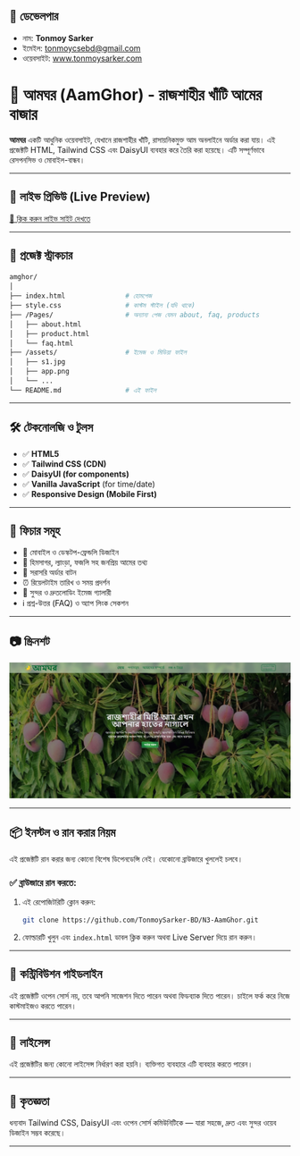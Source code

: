 ## 👤 ডেভেলপার

- নাম: **Tonmoy Sarker**
- ইমেইল: tonmoycsebd@gmail.com
- ওয়েবসাইট: www.tonmoysarker.com


# 🍋 আমঘর (AamGhor) - রাজশাহীর খাঁটি আমের বাজার

**আমঘর** একটি আধুনিক ওয়েবসাইট, যেখানে রাজশাহীর খাঁটি, রাসায়নিকমুক্ত আম অনলাইনে অর্ডার করা যায়। এই প্রজেক্টটি HTML, Tailwind CSS এবং DaisyUI ব্যবহার করে তৈরি করা হয়েছে। এটি সম্পূর্ণভাবে রেসপনসিভ ও মোবাইল-বান্ধব।

---

## 🔗 লাইভ প্রিভিউ (Live Preview)
[🔗 ক্লিক করুন লাইভ সাইট দেখতে](https://aamghor.tonmoysarker.com)

---

## 📁 প্রজেক্ট স্ট্রাকচার

```bash
amghor/
│
├── index.html               # হোমপেজ
├── style.css                # কাস্টম স্টাইল (যদি থাকে)
├── /Pages/                  # অন্যান্য পেজ যেমন about, faq, products
│   ├── about.html
│   ├── product.html
│   └── faq.html
├── /assets/                 # ইমেজ ও মিডিয়া ফাইল
│   ├── s1.jpg
│   ├── app.png
│   └── ...
└── README.md                # এই ফাইল
```

---

## 🛠️ টেকনোলজি ও টুলস

- ✅ **HTML5**
- ✅ **Tailwind CSS (CDN)**
- ✅ **DaisyUI (for components)**
- ✅ **Vanilla JavaScript** (for time/date)
- ✅ **Responsive Design (Mobile First)**

---

## 🚀 ফিচার সমূহ

- 🔰 মোবাইল ও ডেস্কটপ-ফ্রেন্ডলি ডিজাইন
- 🍋 হিমসাগর, ল্যাংড়া, ফজলি সহ জনপ্রিয় আমের তথ্য
- 🛒 সরাসরি অর্ডার বাটন
- ⏰ রিয়েলটাইম তারিখ ও সময় প্রদর্শন
- 📸 সুন্দর ও দ্রুতলোডিং ইমেজ গ্যালারী
- ℹ️ প্রশ্ন-উত্তর (FAQ) ও অ্যাপ লিংক সেকশন

---

## 📷 স্ক্রিনশট
<div style="text-align:center">
<img src="./assets/screenshot-home.png" alt="আমঘর হোমপেজ">
</div>

---

## 📦 ইনস্টল ও রান করার নিয়ম

এই প্রজেক্টটি রান করার জন্য কোনো বিশেষ ডিপেনডেন্সি নেই। যেকোনো ব্রাউজারে খুললেই চলবে।

### ✅ ব্রাউজারে রান করতে:
1. এই রেপোজিটরিটি ক্লোন করুন:
    ```bash
    git clone https://github.com/TonmoySarker-BD/N3-AamGhor.git
    ```
2. ফোল্ডারটি খুলুন এবং `index.html` ডাবল ক্লিক করুন অথবা Live Server দিয়ে রান করুন।

---

## 📝 কন্ট্রিবিউশন গাইডলাইন

এই প্রজেক্টটি ওপেন সোর্স নয়, তবে আপনি সাজেশন দিতে পারেন অথবা ফিডব্যাক দিতে পারেন। চাইলে ফর্ক করে নিজে কাস্টমাইজও করতে পারেন।

---

## 📜 লাইসেন্স

এই প্রজেক্টটির জন্য কোনো লাইসেন্স নির্ধারণ করা হয়নি। ব্যক্তিগত ব্যবহারে এটি ব্যবহার করতে পারেন।

---

## 🙏 কৃতজ্ঞতা

ধন্যবাদ Tailwind CSS, DaisyUI এবং ওপেন সোর্স কমিউনিটিকে — যারা সহজে, দ্রুত এবং সুন্দর ওয়েব ডিজাইন সম্ভব করেছে।

---


